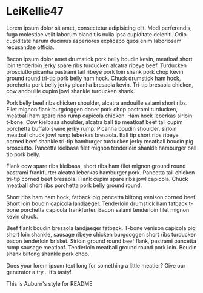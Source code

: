 # LeiKellie47

Lorem ipsum dolor sit amet, consectetur adipisicing elit. Modi perferendis, fuga molestiae velit laborum blanditiis nulla ipsa cupiditate deleniti. Odio cupiditate harum ducimus asperiores explicabo quos enim laboriosam recusandae officia.

Bacon ipsum dolor amet drumstick pork belly boudin kevin, meatloaf short loin tenderloin jerky spare ribs turducken alcatra ribeye beef. Turducken prosciutto picanha pastrami tail ribeye pork loin shank pork chop kevin ground round tri-tip pork belly ham hock. Chuck drumstick ham hock, porchetta pork belly jerky picanha bresaola kevin. Tri-tip bresaola chicken, cow andouille cupim jowl shankle turducken shank.

Pork belly beef ribs chicken shoulder, alcatra andouille salami short ribs. Filet mignon flank burgdoggen doner pork chop pastrami turducken, meatball ham spare ribs rump capicola chicken. Ham hock leberkas sirloin t-bone. Cow kielbasa shoulder, alcatra ball tip meatloaf beef tail cupim porchetta buffalo swine jerky rump. Picanha boudin shoulder, sirloin meatball chuck jowl rump leberkas bresaola. Ball tip short ribs ribeye corned beef shankle tri-tip hamburger turducken jerky meatball boudin pig prosciutto. Pancetta kielbasa filet mignon tenderloin shankle hamburger ball tip pork belly.

Flank cow spare ribs kielbasa, short ribs ham filet mignon ground round pastrami frankfurter alcatra leberkas hamburger pork. Pancetta tail chicken tri-tip corned beef bresaola. Flank cupim spare ribs jowl capicola. Chuck meatball short ribs porchetta pork belly ground round.

Short ribs ham ham hock, fatback pig pancetta biltong venison corned beef. Short loin boudin capicola landjaeger. Tenderloin drumstick ham fatback t-bone porchetta capicola frankfurter. Bacon salami tenderloin filet mignon kevin chuck.

Beef flank boudin bresaola landjaeger fatback. T-bone venison capicola pig short loin shankle, sausage ribeye chicken burgdoggen short ribs turducken bacon tenderloin brisket. Sirloin ground round beef flank, pastrami pancetta rump sausage meatloaf. Tenderloin meatball ground round pork loin. Boudin shank biltong shankle pork chop.

Does your lorem ipsum text long for something a little meatier? Give our generator a try… it’s tasty!

This is Auburn's style for README
